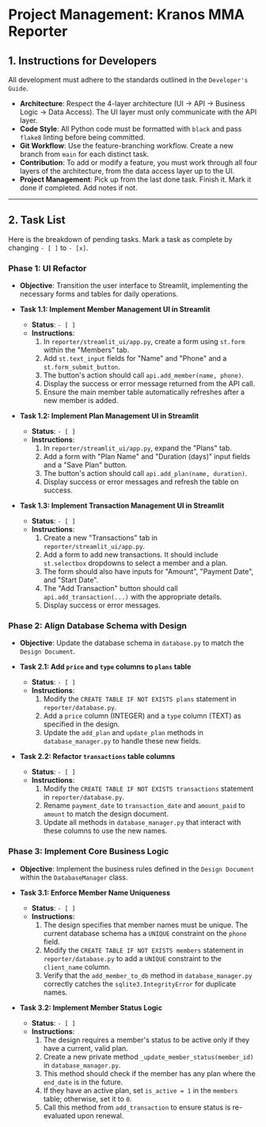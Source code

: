 # Project Management: Kranos MMA Reporter

## 1. Instructions for Developers

All development must adhere to the standards outlined in the `Developer's Guide`.

* **Architecture**: Respect the 4-layer architecture (UI -> API -> Business Logic -> Data Access). The UI layer must only communicate with the API layer.
* **Code Style**: All Python code must be formatted with `black` and pass `flake8` linting before being committed.
* **Git Workflow**: Use the feature-branching workflow. Create a new branch from `main` for each distinct task.
* **Contribution**: To add or modify a feature, you must work through all four layers of the architecture, from the data access layer up to the UI.
* **Project Management**: Pick up from the last done task. Finish it. Mark it done if completed. Add notes if not.

---

## 2. Task List

Here is the breakdown of pending tasks. Mark a task as complete by changing `- [ ]` to `- [x]`.

### Phase 1: UI Refactor

* **Objective**: Transition the user interface to Streamlit, implementing the necessary forms and tables for daily operations.

* **Task 1.1: Implement Member Management UI in Streamlit**
    * **Status**: ` - [ ] `
    * **Instructions**:
        1.  In `reporter/streamlit_ui/app.py`, create a form using `st.form` within the "Members" tab.
        2.  Add `st.text_input` fields for "Name" and "Phone" and a `st.form_submit_button`.
        3.  The button's action should call `api.add_member(name, phone)`.
        4.  Display the success or error message returned from the API call.
        5.  Ensure the main member table automatically refreshes after a new member is added.

* **Task 1.2: Implement Plan Management UI in Streamlit**
    * **Status**: ` - [ ] `
    * **Instructions**:
        1.  In `reporter/streamlit_ui/app.py`, expand the "Plans" tab.
        2.  Add a form with "Plan Name" and "Duration (days)" input fields and a "Save Plan" button.
        3.  The button's action should call `api.add_plan(name, duration)`.
        4.  Display success or error messages and refresh the table on success.

* **Task 1.3: Implement Transaction Management UI in Streamlit**
    * **Status**: ` - [ ] `
    * **Instructions**:
        1.  Create a new "Transactions" tab in `reporter/streamlit_ui/app.py`.
        2.  Add a form to add new transactions. It should include `st.selectbox` dropdowns to select a member and a plan.
        3.  The form should also have inputs for "Amount", "Payment Date", and "Start Date".
        4.  The "Add Transaction" button should call `api.add_transaction(...)` with the appropriate details.
        5.  Display success or error messages.

### Phase 2: Align Database Schema with Design

* **Objective**: Update the database schema in `database.py` to match the `Design Document`.

* **Task 2.1: Add `price` and `type` columns to `plans` table**
    * **Status**: ` - [ ] `
    * **Instructions**:
        1.  Modify the `CREATE TABLE IF NOT EXISTS plans` statement in `reporter/database.py`.
        2.  Add a `price` column (INTEGER) and a `type` column (TEXT) as specified in the design.
        3.  Update the `add_plan` and `update_plan` methods in `database_manager.py` to handle these new fields.

* **Task 2.2: Refactor `transactions` table columns**
    * **Status**: ` - [ ] `
    * **Instructions**:
        1.  Modify the `CREATE TABLE IF NOT EXISTS transactions` statement in `reporter/database.py`.
        2.  Rename `payment_date` to `transaction_date` and `amount_paid` to `amount` to match the design document.
        3.  Update all methods in `database_manager.py` that interact with these columns to use the new names.

### Phase 3: Implement Core Business Logic

* **Objective**: Implement the business rules defined in the `Design Document` within the `DatabaseManager` class.

* **Task 3.1: Enforce Member Name Uniqueness**
    * **Status**: ` - [ ] `
    * **Instructions**:
        1.  The design specifies that member names must be unique. The current database schema has a `UNIQUE` constraint on the `phone` field.
        2.  Modify the `CREATE TABLE IF NOT EXISTS members` statement in `reporter/database.py` to add a `UNIQUE` constraint to the `client_name` column.
        3.  Verify that the `add_member_to_db` method in `database_manager.py` correctly catches the `sqlite3.IntegrityError` for duplicate names.

* **Task 3.2: Implement Member Status Logic**
    * **Status**: ` - [ ] `
    * **Instructions**:
        1.  The design requires a member's status to be active only if they have a current, valid plan.
        2.  Create a new private method `_update_member_status(member_id)` in `database_manager.py`.
        3.  This method should check if the member has any plan where the `end_date` is in the future.
        4.  If they have an active plan, set `is_active = 1` in the `members` table; otherwise, set it to `0`.
        5.  Call this method from `add_transaction` to ensure status is re-evaluated upon renewal.